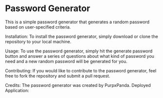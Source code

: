 # Password Generator
This is a simple password generator that generates a random password based on user-specified criteria.

Installation:
To install the password generator, simply download or clone the repository to your local machine.

Usage:
To use the password generator, simply hit the generate password button and answer a series of questions about what kind of password you need and a new random password will be generated for you.

Contributing:
If you would like to contribute to the password generator, feel free to fork the repository and submit a pull request.

Credits:
The password generator was created by PurpxPanda.
Deployed Application: